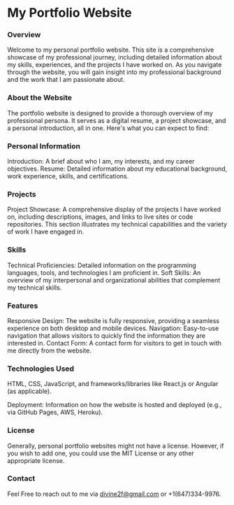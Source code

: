 # My Portfolio Website

### Overview
Welcome to my personal portfolio website. This site is a comprehensive showcase of my professional journey, including detailed information about my skills, experiences, and the projects I have worked on. As you navigate through the website, you will gain insight into my professional background and the work that I am passionate about.

### About the Website
The portfolio website is designed to provide a thorough overview of my professional persona. It serves as a digital resume, a project showcase, and a personal introduction, all in one. Here's what you can expect to find:

### Personal Information
Introduction: A brief about who I am, my interests, and my career objectives.
Resume: Detailed information about my educational background, work experience, skills, and certifications.

### Projects
Project Showcase: A comprehensive display of the projects I have worked on, including descriptions, images, and links to live sites or code repositories. This section illustrates my technical capabilities and the variety of work I have engaged in.

### Skills
Technical Proficiencies: Detailed information on the programming languages, tools, and technologies I am proficient in.
Soft Skills: An overview of my interpersonal and organizational abilities that complement my technical skills.

### Features
Responsive Design: The website is fully responsive, providing a seamless experience on both desktop and mobile devices.
Navigation: Easy-to-use navigation that allows visitors to quickly find the information they are interested in.
Contact Form: A contact form for visitors to get in touch with me directly from the website.

### Technologies Used
HTML, CSS, JavaScript, and frameworks/libraries like React.js or Angular (as applicable).

Deployment: Information on how the website is hosted and deployed (e.g., via GitHub Pages, AWS, Heroku).

### License
Generally, personal portfolio websites might not have a license. However, if you wish to add one, you could use the MIT License or any other appropriate license.

### Contact
Feel Free to reach out to me via divine2f@gmail.com or +1(647)334-9976.
